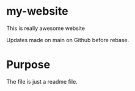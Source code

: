 # my-website

This is really awesome website

Updates made on main on Github before rebase.

# Purpose

The file is just a readme file.
